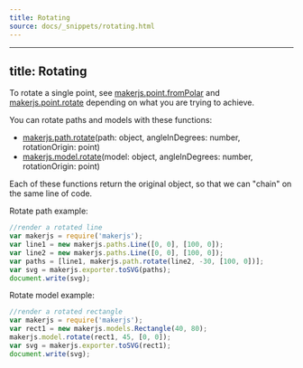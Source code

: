```yaml
---
title: Rotating
source: docs/_snippets/rotating.html
---
```


---
title: Rotating
---

To rotate a single point, see [makerjs.point.fromPolar](../api/modules/makerjs.point.html#frompolar)
and [makerjs.point.rotate](../api/modules/makerjs.point.html#rotate) depending on what you are trying to achieve.

You can rotate paths and models with these functions:

* [makerjs.path.rotate](../api/modules/makerjs.path.html#rotate)(path: object, angleInDegrees: number, rotationOrigin: point)
* [makerjs.model.rotate](../api/modules/makerjs.model.html#rotate)(model: object, angleInDegrees: number, rotationOrigin: point)

Each of these functions return the original object, so that we can "chain" on the same line of code.

Rotate path example:

```javascript
//render a rotated line
var makerjs = require('makerjs');
var line1 = new makerjs.paths.Line([0, 0], [100, 0]);
var line2 = new makerjs.paths.Line([0, 0], [100, 0]);
var paths = [line1, makerjs.path.rotate(line2, -30, [100, 0])];
var svg = makerjs.exporter.toSVG(paths);
document.write(svg);
```

Rotate model example:

```javascript
//render a rotated rectangle
var makerjs = require('makerjs');
var rect1 = new makerjs.models.Rectangle(40, 80);
makerjs.model.rotate(rect1, 45, [0, 0]);
var svg = makerjs.exporter.toSVG(rect1);
document.write(svg);
```
